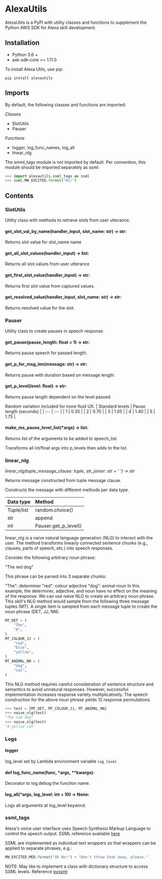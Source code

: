 # AlexaUtils

AlexaUtils is a PyPI with utility classes and functions to supplement the Python AWS SDK for Alexa skill development. 


## Installation
- Python 3.6 +
- ask-sdk-core == 1.11.0

To install Alexa Utils, use pip:
```
pip install alexautils
```


## Imports
By default, the following classes and functions are imported:

_Classes_
- SlotUtils
- Pauser

_Functions_
- logger, log_func_names, log_all
- linear_nlg

The smml_tags module is not imported by default. 
Per convention, this module should be imported separately as ssml:
```python
>>> import alexautils.ssml_tags as ssml
>>> ssml.MW_EXCITED.format("Hi!")
```


## Contents


### SlotUtils
Utility class with methods to retrieve slots from user utterance.

#### get_slot_val_by_name(handler_input, slot_name: str) -> str:

Returns slot value for slot_name name

#### get_all_slot_values(handler_input) -> list:

Returns all slot.values from user utterance

#### get_first_slot_value(handler_input) -> str:

Returns first slot value from captured values.

#### get_resolved_value(handler_input, slot_name: str) -> str:

Returns resolved value for the slot.


### Pauser
Utility class to create pauses in speech response.

#### get_pause(pause_length: float = 1) -> str:

Returns pause speech for passed length.

#### get_p_for_msg_len(message: str) -> str:

Returns pause with duration based on message length.

#### get_p_level(level: float) -> str:

Returns pause length dependent on the level passed.
 
Random variation included for more fluid UX.
| Standard levels   |   Pause length (seconds) |
| :-- | :-- |
|   1   |   0.35    |
|   2   |   0.70    |
|   3   |   1.05    |
|   4   |   1.40    |
|   5   |   1.75    |


#### make_ms_pause_level_list(*args) -> list:

Returns list of the arguments to be added to speech_list.

Transforms all int/float args into p_levels then adds to the list.


### linear_nlg
*linear_nlg(tuple_message_clause: tuple, str_joiner: str = ' ') -> str*

Returns message constructed from tuple message clause.
 
Constructs the message with different methods per data type.

|   Data type   |   Method |
| :- | :- |
|   Tuple/list  |   random.choice() | 
|   str |   append  |
|   int |   Pauser.get_p_level()    |


linear_nlg is a naive natural language generation (NLG) to interact with the user. 
The method transforms linearly connected sentence chunks (e.g., clauses, parts of speech, etc.) into speech responses.

Consider the following arbitrary noun phrase:

"The red dog"

This phrase can be parsed into 3 separate chunks:

"The": determiner
"red": colour adjective
"dog": animal noun
In this example, the determiner, adjective, and noun have no effect on the meaning of the response. 
We can use naive NLG to create an arbitrary noun phrase. This skill's NLG method would sample from the following three message tuples (MT). 
A single item is sampled from each message tuple to create the noun phrase (DET, JJ, NN).

```python
MT_DET = (
    "The",
    "A",
)
MT_COLOUR_JJ = (
    "red",
    "blue",
    "yellow",
)
MT_ANIMAL_NN = (
    "dog",
    "cat",
)
```

This NLG method requires careful consideration of sentence structure and semantics to avoid unnatural responses. 
However, successful implementation increases response variety multiplicatively. 
The speech construction for the above noun phrase yields 12 response permutations.

```python
>>> test = [MT_DET, MT_COLOUR_JJ, MT_ANIMAL_NN]
>>> naive_nlg(test)
"The red dog"
>>> naive_nlg(test)
"A yellow cat"
```


### Logs
#### logger

log_level set by Lambda environment variable `log_level`

#### def log_func_name(func, *args, **kwargs):

Decorator to log.debug the function name.

#### log_all(*args, log_level: int = 10) -> None:

Logs all arguments at log_level keyword.

### ssml_tags
Alexa's voice user interface uses Speech Synthesis Markup Language to control the speech output. SSML reference available [here](https://developer.amazon.com/en-US/docs/alexa/custom-skills/speech-synthesis-markup-language-ssml-reference.html)

SSML are implemented as individual text wrappers so that wrappers can be applied to separate phrases, e.g.:

```python
MW_EXCITED_MED.format("Oh No!") + "Don't throw that away, please."
```

NOTE:
May like to implement a class with dictionary structure to access SSML levels.
Reference [pyssml](https://github.com/sumsted/pyssml/blob/master/pyssml/PySSML.py)

